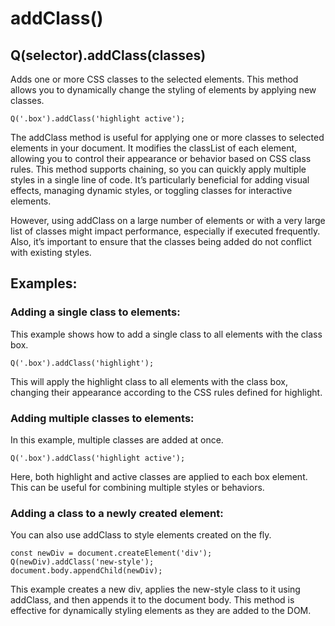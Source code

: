 # addClass()
## Q(selector).addClass(classes)
Adds one or more CSS classes to the selected elements. This method allows you to dynamically change the styling of elements by applying new classes.
```
Q('.box').addClass('highlight active');
```
The addClass method is useful for applying one or more classes to selected elements in your document. It modifies the classList of each element, allowing you to control their appearance or behavior based on CSS class rules. This method supports chaining, so you can quickly apply multiple styles in a single line of code. It’s particularly beneficial for adding visual effects, managing dynamic styles, or toggling classes for interactive elements.

However, using addClass on a large number of elements or with a very large list of classes might impact performance, especially if executed frequently. Also, it’s important to ensure that the classes being added do not conflict with existing styles.

## Examples:
### Adding a single class to elements:

This example shows how to add a single class to all elements with the class box.
```
Q('.box').addClass('highlight');
```
This will apply the highlight class to all elements with the class box, changing their appearance according to the CSS rules defined for highlight.

### Adding multiple classes to elements:

In this example, multiple classes are added at once.
```
Q('.box').addClass('highlight active');
```
Here, both highlight and active classes are applied to each box element. This can be useful for combining multiple styles or behaviors.

### Adding a class to a newly created element:

You can also use addClass to style elements created on the fly.
```
const newDiv = document.createElement('div');
Q(newDiv).addClass('new-style');
document.body.appendChild(newDiv);
```
This example creates a new div, applies the new-style class to it using addClass, and then appends it to the document body. This method is effective for dynamically styling elements as they are added to the DOM.
